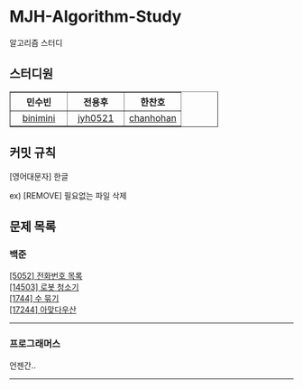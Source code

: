 # MJH-Algorithm-Study
알고리즘 스터디

## 스터디원
<table border="1" style='width:370px; text-align:center'>
	<th style='width:33.3%; text-align:center'>민수빈</th>
	<th style='width:33.3%; text-align:center'>전용후</th>
    	<th style='width:33.3%; text-align:center'>한찬호</th>
	<tr>
	    <td><a href='https://github.com/binimini'>binimini</a></td>
	    <td><a href='https://github.com/jyh0521'>jyh0521</a></td>
            <td><a href='https://github.com/ChanHoHan'>chanhohan</a></td>
	</tr>
</table>

## 커밋 규칙
[영어대문자] 한글

ex) [REMOVE] 필요없는 파일 삭제

## 문제 목록   
### 백준   
[[5052] 전화번호 목록](https://www.acmicpc.net/problem/5052)   
[[14503] 로봇 청소기](https://www.acmicpc.net/problem/14503)   
[[1744] 수 묶기](https://www.acmicpc.net/problem/1744)   
[[17244] 아맞다우산](https://www.acmicpc.net/problem/17244)   

---

### 프로그래머스
언젠간..

---
